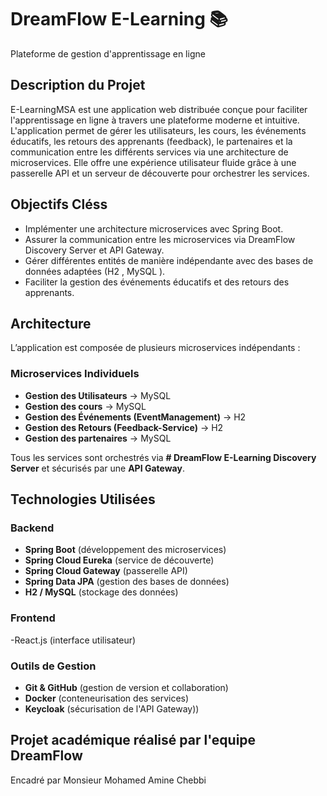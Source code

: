 # DreamFlow E-Learning 📚
Plateforme de gestion d'apprentissage en ligne

##  Description du Projet
E-LearningMSA est une application web distribuée conçue pour faciliter l'apprentissage en ligne à travers une plateforme moderne et intuitive. L'application permet de gérer les utilisateurs, les cours, les événements éducatifs, les retours des apprenants (feedback), le partenaires et la communication entre les différents services via une architecture de microservices. Elle offre une expérience utilisateur fluide grâce à une passerelle API et un serveur de découverte pour orchestrer les services.

##  Objectifs Cléss
- Implémenter une architecture microservices avec Spring Boot.
- Assurer la communication entre les microservices via DreamFlow Discovery Server et API Gateway.
- Gérer différentes entités de manière indépendante avec des bases de données adaptées (H2 , MySQL ).
- Faciliter la gestion des événements éducatifs et des retours des apprenants.

## Architecture
L’application est composée de plusieurs microservices indépendants :

###  Microservices Individuels
- **Gestion des Utilisateurs** → MySQL
- **Gestion des cours** → MySQL 
- **Gestion des Événements (EventManagement)** → H2
- **Gestion des Retours (Feedback-Service)** → H2 
- **Gestion des partenaires** → MySQL 


Tous les services sont orchestrés via **# DreamFlow E-Learning Discovery Server** et sécurisés par une **API Gateway**.

##  Technologies Utilisées
### Backend
- **Spring Boot** (développement des microservices)
- **Spring Cloud Eureka** (service de découverte)
- **Spring Cloud Gateway** (passerelle API)
- **Spring Data JPA** (gestion des bases de données)
- **H2 / MySQL** (stockage des données)

### Frontend
-React.js (interface utilisateur)

### Outils de Gestion
- **Git & GitHub** (gestion de version et collaboration)
- **Docker** (conteneurisation des services)
- **Keycloak** (sécurisation de l'API Gateway))

##  Projet académique réalisé par l'equipe DreamFlow
Encadré par Monsieur Mohamed Amine Chebbi

